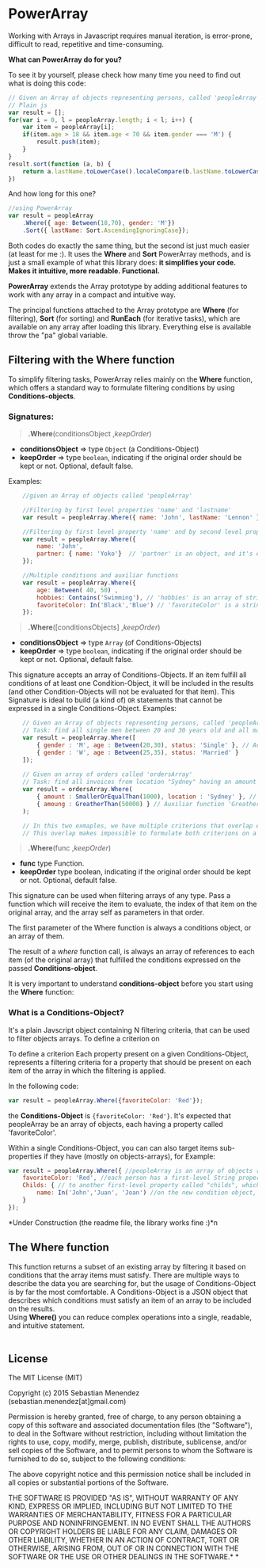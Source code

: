 # PowerArray
Working with Arrays in Javascript requires manual iteration, is error-prone, difficult to read, repetitive and time-consuming. 

**What can PowerArray do for you?**

To see it by yourself, please check how many time you need to find out what is doing this code:

```javascript
// Given an Array of objects representing persons, called 'peopleArray' 
// Plain js 
var result = [];
for(var i = 0, l = peopleArray.length; i < l; i++) {
	var item = peopleArray[i];
	if(item.age > 18 && item.age < 70 && item.gender === 'M') {
		result.push(item);
	}
}
result.sort(function (a, b) {
    return a.lastName.toLowerCase().localeCompare(b.lastName.toLowerCase());
})
```

And how long for this one? 

```javascript
//using PowerArray
var result = peopleArray
	.Where({ age: Between(18,70), gender: 'M'})
	.Sort({ lastName: Sort.AscendingIgnoringCase});
```

Both codes do exactly the same thing, but the second ist just much easier (at least for me :). It uses the **Where** and **Sort** PowerArray methods, 
and is just a small example of what this library does: **it simplifies your code. Makes it intuitive, more readable. Functional.**

**PowerArray** extends the Array prototype by adding additional features to work with any array in a compact and intuitive way.  
 
 The principal functions attached to the Array prototype are **Where** (for filtering), **Sort** (for sorting) and **RunEach** (for iterative tasks), 
 which are available on any array after loading this library. Everything else is available throw the "pa" global variable.

## Filtering with the **Where** function
 
To simplify filtering tasks, PowerArray relies mainly on the **<a name="#WhereFunction">Where</a>** function, which offers a standard way to formulate 
filtering conditions by using **Conditions-objects**. 

### Signatures:
> **.Where**(conditionsObject ,*keepOrder*)
* **conditionsObject** => type `Object` (a Conditions-Object)
* **keepOrder** => type `boolean`, indicating if the original order should be kept or not. Optional, default false.

Examples:
```Javascript
    //given an Array of objects called 'peopleArray' 

    //Filtering by first level properties 'name' and 'lastname'
    var result = peopleArray.Where({ name: 'John', lastName: 'Lennon' }); 

    //Filtering by first level property 'name' and by second level property 'partner' 
    var result = peopleArray.Where({ 
        name: 'John', 
        partner: { name: 'Yoko'}  // 'partner' is an object, and it's expected to have a property name 
    }); 

    //Multiple conditions and auxiliar functions 
    var result = peopleArray.Where({ 
        age: Between( 40, 50) , 
        hobbies: Contains('Swimming'), // 'hobbies' is an array of strings. Auxiliar function 'Contains' used
        favoriteColor: In('Black','Blue') // 'favoriteColor' is a string. Auxiliar function 'In' used       
    }); 
``` 

> **.Where**([conditionsObjects] ,*keepOrder*)
* **conditionsObject** => type `Array` (of Conditions-Objects)
* **keepOrder** => type `boolean`, indicating if the original order should be kept or not. Optional, default false.

This signature accepts an array of Conditions-Objects. If an item fulfill all conditions of at least one 
Condition-Object, it will be included in the results (and other Condition-Objects will not be evaluated for that item). 
This Signature is ideal to build (a kind of) `OR` statements that cannot be expressed in a single Conditions-Object. 
Examples:
```Javascript
    // Given an Array of objects representing persons, called 'peopleArray' 
    // Task: find all single men between 20 and 30 years old and all married woman between 25 and 35 years old   
    var result = peopleArray.Where([
        { gender : 'M', age : Between(20,30), status: 'Single' }, // Auxiliar function 'Between' used
        { gender : 'W', age : Between(25,35), status: 'Married' } 
    ]); 
    
    // Given an array of orders called 'ordersArray'
    // Task: find all invoices from location "Sydney" having an amount <= 1000, or with an amount > 50000 (location independent)
    var result = ordersArray.Where(
        { amount : SmallerOrEqualThan(1000), location : 'Sydney' }, // Auxiliar function 'SmallerOrEqualThan' used
        { amoung : GreatherThan(50000) } // Auxiliar function 'GreatherThan' used
    );

    // In this two exmaples, we have multiple criterions that overlap each oder (age on the first example, amount on the second). 
    // This overlap makes impossible to formulate both criterions on a single Conditions-Object, and that's why it's neccesary to use this signature.
``` 

> **.Where**(func ,*keepOrder*)
* **func** type Function.  
* **keepOrder** type boolean, indicating if the original order should be kept or not. Optional, default false.

This signature can be used when filtering arrays of any type. Pass a function which will receive the item to evaluate,
the index of that item on the original array, and the array self as parameters in that order. 

The first parameter of the Where function is always a conditions object, or an array of them. 

The result of a *where* function call, is always an array of references to each item (of the original array) that fulfilled the conditions expressed
on the passed **Conditions-object**. 

It is very important to understand **conditions-object** before you start using the **Where** function: 

### What is a **Conditions-Object**?
It's a plain Javscript object containing N filtering criteria, that can be used to filter objects arrays. To define a criterion on  

 To define a criterion Each property present on a given Conditions-Object, represents a filtering criteria for a property that should 
be present on each item of the array in which the filtering is applied.


In the following code:
```Javascript
var result = peopleArray.Where({favoriteColor: 'Red'});
```
the **Conditions-Object** is `{favoriteColor: 'Red'}`. It's expected that peopleArray be an array of objects, each having a property called 'favoriteColor'.


Within a single Conditions-Object, you can can also target items sub-properties if they have (mostly on objects-arrays), for Example:
```Javascript
var result = peopleArray.Where({ //peopleArray is an array of objects representing persons
    favoriteColor: 'Red', //each person has a first-level String property called "FavoriteColor". We pass the value we are searching for as explicit primitive
    Childs: { // to another first-level property called "childs", which contains an array of objects, we pass a new Contdition-object.
        name: In('John','Juan', 'Joan') //on the new condition object, we can filter by property name. In this case by using the auxiliar function 'In'
    }
});
```

 


 *Under Construction (the readme file, the library works fine  :)*n


The Where function
-----------------
This function returns a subset of an existing array by filtering it based on conditions that the array items must satisfy. 
There are multiple ways to describe the data you are searching for, but the usage of Conditions-Object is by far the most comfortable. 
A Conditions-Object is a JSON object that describes which conditions must satisfy an item of an array to be included on the results. <br>
Using **Where()** you can reduce complex operations into a single, readable, and intuitive statement.<br><br>



## License
The MIT License (MIT)

Copyright (c) 2015 Sebastian Menendez (sebastian.menendez[at]gmail.com)

Permission is hereby granted, free of charge, to any person obtaining a copy of
this software and associated documentation files (the "Software"), to deal in
the Software without restriction, including without limitation the rights to
use, copy, modify, merge, publish, distribute, sublicense, and/or sell copies
of the Software, and to permit persons to whom the Software is furnished to do
so, subject to the following conditions:

The above copyright notice and this permission notice shall be included in all
copies or substantial portions of the Software.

THE SOFTWARE IS PROVIDED "AS IS", WITHOUT WARRANTY OF ANY KIND, EXPRESS OR
IMPLIED, INCLUDING BUT NOT LIMITED TO THE WARRANTIES OF MERCHANTABILITY,
FITNESS FOR A PARTICULAR PURPOSE AND NONINFRINGEMENT. IN NO EVENT SHALL THE
AUTHORS OR COPYRIGHT HOLDERS BE LIABLE FOR ANY CLAIM, DAMAGES OR OTHER
LIABILITY, WHETHER IN AN ACTION OF CONTRACT, TORT OR OTHERWISE, ARISING FROM,
OUT OF OR IN CONNECTION WITH THE SOFTWARE OR THE USE OR OTHER DEALINGS IN THE
SOFTWARE.*
*
